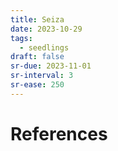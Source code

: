 ```yaml
---
title: Seiza
date: 2023-10-29
tags:
  - seedlings
draft: false
sr-due: 2023-11-01
sr-interval: 3
sr-ease: 250
---
```




# References